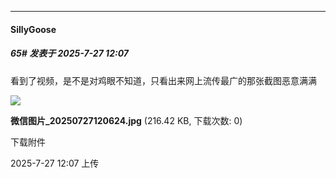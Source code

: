 ﻿
*****

####  SillyGoose  
##### 65#       发表于 2025-7-27 12:07

看到了视频，是不是对鸡眼不知道，只看出来网上流传最广的那张截图恶意满满 

<img src="https://img.stage1st.com/forum/202507/27/120739d0hfcf4cy20kmk4f.jpg" referrerpolicy="no-referrer">

<strong>微信图片_20250727120624.jpg</strong> (216.42 KB, 下载次数: 0)

下载附件

2025-7-27 12:07 上传

